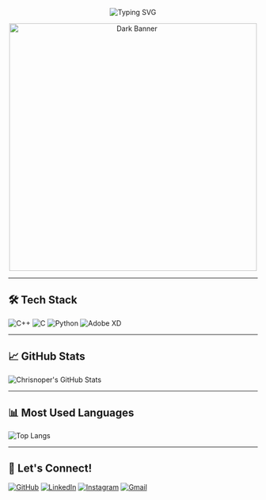 <!-- Typing Animation -->
<p align="center">
  <img src="https://readme-typing-svg.demolab.com?font=Fira+Code&weight=700&size=26&pause=1000&color=00FFFF&center=true&vCenter=true&width=800&lines=Hi+I'm+Chrisnoper+Fredrik+Alexsander;Junior+Graphic+Designer+%26+C%2B%2B+Programmer;Student+at+Esa+Unggul+University+%F0%9F%93%9A;Welcome+to+my+GitHub+Profile+%F0%9F%91%8B" alt="Typing SVG" />
</p>

<!-- Optional Dark Image Banner -->
<p align="center">
  <img src="https://i.imgur.com/OLpMjIc.png" alt="Dark Banner" width="500"/>
</p>

---
## 🛠️ Tech Stack

![C++](https://img.shields.io/badge/-C++-00599C?style=flat&logo=c%2B%2B&logoColor=white)
![C](https://img.shields.io/badge/-C-00599C?style=flat&logo=c&logoColor=white)
![Python](https://img.shields.io/badge/-Python-3776AB?style=flat&logo=python&logoColor=white)
![Adobe XD](https://img.shields.io/badge/-AdobeXD-FF61F6?style=flat&logo=adobexd&logoColor=white)

---

## 📈 GitHub Stats

![Chrisnoper's GitHub Stats](https://github-readme-stats.vercel.app/api?username=Chrisnoper&show_icons=true&theme=tokyonight)

---

## 📊 Most Used Languages

![Top Langs](https://github-readme-stats.vercel.app/api/top-langs/?username=Chrisnoper&layout=compact&theme=tokyonight)

---

## 🔗 Let's Connect!

[![GitHub](https://img.shields.io/badge/GitHub-181717?style=flat&logo=github&logoColor=white)](https://github.com/Chrisnoper)
[![LinkedIn](https://img.shields.io/badge/LinkedIn-blue?style=flat&logo=linkedin&logoColor=white)](https://www.linkedin.com/)
[![Instagram](https://img.shields.io/badge/Instagram-E4405F?style=flat&logo=instagram&logoColor=white)](https://www.instagram.com/chrisnoperfr?igsh=MTA1dnJ0bGN6ZjdnMg==)
[![Gmail](https://img.shields.io/badge/Gmail-D14836?style=flat&logo=gmail&logoColor=white)](mailto:boychrisnoper@gmail.com)
